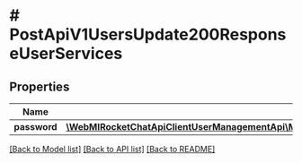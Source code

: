 # # PostApiV1UsersUpdate200ResponseUserServices

## Properties

Name | Type | Description | Notes
------------ | ------------- | ------------- | -------------
**password** | [**\WebMIRocketChatApiClientUserManagementApi\Model\PostApiV1UsersUpdate200ResponseUserServicesPassword**](PostApiV1UsersUpdate200ResponseUserServicesPassword.md) |  | [optional]

[[Back to Model list]](../../README.md#models) [[Back to API list]](../../README.md#endpoints) [[Back to README]](../../README.md)
